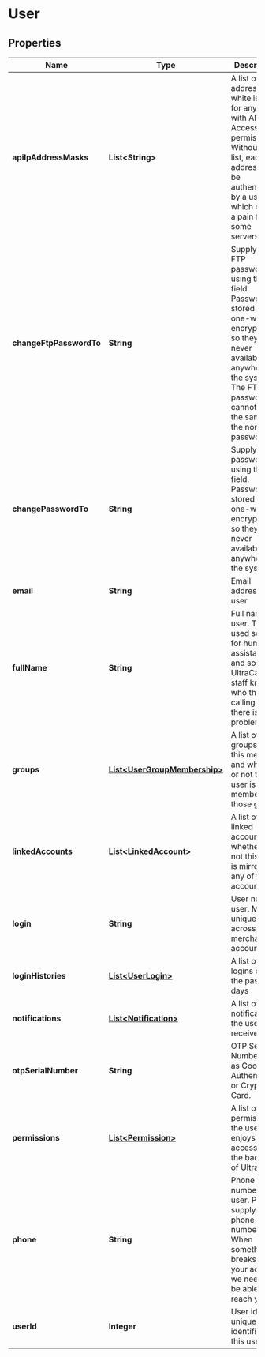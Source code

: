 
# User

## Properties
Name | Type | Description | Notes
------------ | ------------- | ------------- | -------------
**apiIpAddressMasks** | **List&lt;String&gt;** | A list of IP addresses whitelisted for any user with API Access permission.  Without this list, each ip address must be authenticated by a user, which can be a pain for some servers. |  [optional]
**changeFtpPasswordTo** | **String** | Supply a new FTP password using this field.  Password are stored using one-way encryption, so they are never available anywhere in the system.  The FTP password cannot be the same as the normal password. |  [optional]
**changePasswordTo** | **String** | Supply a new password using this field.  Password are stored using one-way encryption, so they are never available anywhere in the system. |  [optional]
**email** | **String** | Email address of user |  [optional]
**fullName** | **String** | Full name of user.  This is used solely for human assistance and so the UltraCart staff knows who they are calling when there is a problem. |  [optional]
**groups** | [**List&lt;UserGroupMembership&gt;**](UserGroupMembership.md) | A list of groups for this merchant and whether or not this user is a member of those groups. |  [optional]
**linkedAccounts** | [**List&lt;LinkedAccount&gt;**](LinkedAccount.md) | A list of linked accounts and whether or not this user is mirrored to any of those accounts. |  [optional]
**login** | **String** | User name of user.  Must be unique across a merchant account. |  [optional]
**loginHistories** | [**List&lt;UserLogin&gt;**](UserLogin.md) | A list of user logins over the past 90 days |  [optional]
**notifications** | [**List&lt;Notification&gt;**](Notification.md) | A list of notifications the user receives. |  [optional]
**otpSerialNumber** | **String** | OTP Serial Number such as Google Authenticator or Crypto Card. |  [optional]
**permissions** | [**List&lt;Permission&gt;**](Permission.md) | A list of permissions the user enjoys for accessing the backend of UltraCart. |  [optional]
**phone** | **String** | Phone number of user.  Please supply a valid phone number.  When something breaks on your account, we need to be able to reach you. |  [optional]
**userId** | **Integer** | User id is a unique identifier for this user |  [optional]



